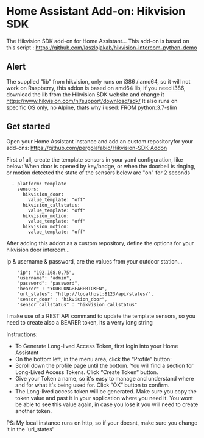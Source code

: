 # Home Assistant Add-on: Hikvision SDK

The Hikvision SDK add-on for Home Assistant... This add-on is based on this script : https://github.com/laszlojakab/hikvision-intercom-python-demo

## Alert

The supplied "lib" from hikvision, only runs on i386 / amd64, so it will not work on Raspberry, this addon is based on amd64 lib, if you need i386, download the lib from the Hikvision SDK website and change it
https://www.hikvision.com/nl/support/download/sdk/
It also runs on specific OS only, no Alpine, thats why i used: FROM python:3.7-slim

## Get started

Open your Home Assistant instance and add an custom repositoryfor your add-ons: https://github.com/pergolafabio/Hikvision-SDK-Addon 

First of all, create the template sensors in your yaml configuration, like below:
When door is opened by key/badge, or when the doorbell is ringing, or motion detected the state of the sensors below are "on" for 2 seconds

````
  - platform: template
    sensors:
      hikvision_door:
        value_template: "off"
      hikvision_callstatus:
        value_template: "off"
      hikvision_motion:
        value_template: "off"
      hikvision_motion:
        value_template: "off"          
````

After adding this addon as a custom repository, define the options for your hikvision door intercom... 

Ip & username & password, are the values from your outdoor station...

````
    "ip": "192.168.0.75",
    "username": "admin",
    "password": "password", 
    "bearer" : "YOURLONGBEARERTOKEN",
    "url_states": "http://localhost:8123/api/states/",
    "sensor_door" : "hikvision_door",
    "sensor_callstatus" : "hikvision_callstatus"
````	
I make use of a REST API command to update the template sensors, so you need to create also a BEARER token, its a verry long string

Instructions:
- To Generate Long-lived Access Token, first login into your Home Assistant
- On the bottom left, in the menu area, click the “Profile” button:
- Scroll down the profile page until the bottom. You will find a section for Long-Lived Access Tokens. Click “Create Token” button.
- Give your Token a name, so it's easy to manage and understand where and for what it's being used for. Click “OK” button to confirm.
- The Long-lived access token will be generated. Make sure you copy the token value and past it in your application where you need it. You wont be able to see this value again, in case you lose it you will need to create another token.

PS: My local instance runs on http, so if your doesnt, make sure you change it in the 'url_states'

